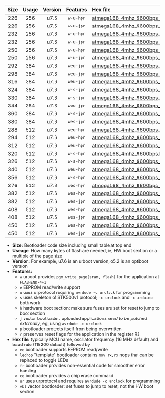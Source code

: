 |Size|Usage|Version|Features|Hex file|
|:-:|:-:|:-:|:-:|:--|
|226|256|u7.6|`w-u-hpr`|[atmega168_4mhz_9600bps_ur.hex](https://raw.githubusercontent.com/stefanrueger/urboot/main//atmega168_4mhz_9600bps_ur.hex)|
|226|256|u7.6|`w-u-jpr`|[atmega168_4mhz_9600bps_ur_vbl.hex](https://raw.githubusercontent.com/stefanrueger/urboot/main//atmega168_4mhz_9600bps_ur_vbl.hex)|
|232|256|u7.6|`w-u-hpr`|[atmega168_4mhz_9600bps_lednop_ur.hex](https://raw.githubusercontent.com/stefanrueger/urboot/main//atmega168_4mhz_9600bps_lednop_ur.hex)|
|232|256|u7.6|`w-u-jpr`|[atmega168_4mhz_9600bps_lednop_ur_vbl.hex](https://raw.githubusercontent.com/stefanrueger/urboot/main//atmega168_4mhz_9600bps_lednop_ur_vbl.hex)|
|250|256|u7.6|`w-u-hpr`|[atmega168_4mhz_9600bps_lednop_fr_ur.hex](https://raw.githubusercontent.com/stefanrueger/urboot/main//atmega168_4mhz_9600bps_lednop_fr_ur.hex)|
|250|256|u7.6|`w-u-jpr`|[atmega168_4mhz_9600bps_lednop_fr_ur_vbl.hex](https://raw.githubusercontent.com/stefanrueger/urboot/main//atmega168_4mhz_9600bps_lednop_fr_ur_vbl.hex)|
|292|384|u7.6|`weu-jpr`|[atmega168_4mhz_9600bps_ee_ur_vbl.hex](https://raw.githubusercontent.com/stefanrueger/urboot/main//atmega168_4mhz_9600bps_ee_ur_vbl.hex)|
|298|384|u7.6|`weu-jpr`|[atmega168_4mhz_9600bps_ee_lednop_ur_vbl.hex](https://raw.githubusercontent.com/stefanrueger/urboot/main//atmega168_4mhz_9600bps_ee_lednop_ur_vbl.hex)|
|316|384|u7.6|`weu-jpr`|[atmega168_4mhz_9600bps_ee_lednop_fr_ur_vbl.hex](https://raw.githubusercontent.com/stefanrueger/urboot/main//atmega168_4mhz_9600bps_ee_lednop_fr_ur_vbl.hex)|
|324|384|u7.6|`w-s-jpr`|[atmega168_4mhz_9600bps_vbl.hex](https://raw.githubusercontent.com/stefanrueger/urboot/main//atmega168_4mhz_9600bps_vbl.hex)|
|330|384|u7.6|`w-s-jpr`|[atmega168_4mhz_9600bps_lednop_vbl.hex](https://raw.githubusercontent.com/stefanrueger/urboot/main//atmega168_4mhz_9600bps_lednop_vbl.hex)|
|344|384|u7.6|`weu-jpr`|[atmega168_4mhz_9600bps_ee_lednop_fr_ce_ur_vbl.hex](https://raw.githubusercontent.com/stefanrueger/urboot/main//atmega168_4mhz_9600bps_ee_lednop_fr_ce_ur_vbl.hex)|
|360|384|u7.6|`w-s-jpr`|[atmega168_4mhz_9600bps_lednop_fr_vbl.hex](https://raw.githubusercontent.com/stefanrueger/urboot/main//atmega168_4mhz_9600bps_lednop_fr_vbl.hex)|
|380|384|u7.6|`wes-jpr`|[atmega168_4mhz_9600bps_ee_vbl.hex](https://raw.githubusercontent.com/stefanrueger/urboot/main//atmega168_4mhz_9600bps_ee_vbl.hex)|
|288|512|u7.6|`weu-hpr`|[atmega168_4mhz_9600bps_ee_ur.hex](https://raw.githubusercontent.com/stefanrueger/urboot/main//atmega168_4mhz_9600bps_ee_ur.hex)|
|294|512|u7.6|`weu-hpr`|[atmega168_4mhz_9600bps_ee_lednop_ur.hex](https://raw.githubusercontent.com/stefanrueger/urboot/main//atmega168_4mhz_9600bps_ee_lednop_ur.hex)|
|312|512|u7.6|`weu-hpr`|[atmega168_4mhz_9600bps_ee_lednop_fr_ur.hex](https://raw.githubusercontent.com/stefanrueger/urboot/main//atmega168_4mhz_9600bps_ee_lednop_fr_ur.hex)|
|320|512|u7.6|`w-s-hpr`|[atmega168_4mhz_9600bps.hex](https://raw.githubusercontent.com/stefanrueger/urboot/main//atmega168_4mhz_9600bps.hex)|
|326|512|u7.6|`w-s-hpr`|[atmega168_4mhz_9600bps_lednop.hex](https://raw.githubusercontent.com/stefanrueger/urboot/main//atmega168_4mhz_9600bps_lednop.hex)|
|340|512|u7.6|`weu-hpr`|[atmega168_4mhz_9600bps_ee_lednop_fr_ce_ur.hex](https://raw.githubusercontent.com/stefanrueger/urboot/main//atmega168_4mhz_9600bps_ee_lednop_fr_ce_ur.hex)|
|356|512|u7.6|`w-s-hpr`|[atmega168_4mhz_9600bps_lednop_fr.hex](https://raw.githubusercontent.com/stefanrueger/urboot/main//atmega168_4mhz_9600bps_lednop_fr.hex)|
|376|512|u7.6|`wes-hpr`|[atmega168_4mhz_9600bps_ee.hex](https://raw.githubusercontent.com/stefanrueger/urboot/main//atmega168_4mhz_9600bps_ee.hex)|
|382|512|u7.6|`wes-hpr`|[atmega168_4mhz_9600bps_ee_lednop.hex](https://raw.githubusercontent.com/stefanrueger/urboot/main//atmega168_4mhz_9600bps_ee_lednop.hex)|
|382|512|u7.6|`wes-jpr`|[atmega168_4mhz_9600bps_ee_lednop_vbl.hex](https://raw.githubusercontent.com/stefanrueger/urboot/main//atmega168_4mhz_9600bps_ee_lednop_vbl.hex)|
|408|512|u7.6|`wes-hpr`|[atmega168_4mhz_9600bps_ee_lednop_fr.hex](https://raw.githubusercontent.com/stefanrueger/urboot/main//atmega168_4mhz_9600bps_ee_lednop_fr.hex)|
|408|512|u7.6|`wes-jpr`|[atmega168_4mhz_9600bps_ee_lednop_fr_vbl.hex](https://raw.githubusercontent.com/stefanrueger/urboot/main//atmega168_4mhz_9600bps_ee_lednop_fr_vbl.hex)|
|450|512|u7.6|`wes-hpr`|[atmega168_4mhz_9600bps_ee_lednop_fr_ce.hex](https://raw.githubusercontent.com/stefanrueger/urboot/main//atmega168_4mhz_9600bps_ee_lednop_fr_ce.hex)|
|450|512|u7.6|`wes-jpr`|[atmega168_4mhz_9600bps_ee_lednop_fr_ce_vbl.hex](https://raw.githubusercontent.com/stefanrueger/urboot/main//atmega168_4mhz_9600bps_ee_lednop_fr_ce_vbl.hex)|

- **Size:** Bootloader code size including small table at top end
- **Useage:** How many bytes of flash are needed, ie, HW boot section or a multiple of the page size
- **Version:** For example, u7.6 is an urboot version, o5.2 is an optiboot version
- **Features:**
  + `w` urboot provides `pgm_write_page(sram, flash)` for the application at `FLASHEND-4+1`
  + `e` EEPROM read/write support
  + `u` uses urprotocol requiring `avrdude -c urclock` for programming
  + `s` uses skeleton of STK500v1 protocol; `-c urclock` and `-c arduino` both work
  + `h` hardware boot section: make sure fuses are set for reset to jump to boot section
  + `j` vector bootloader: uploaded applications *need to be patched externally*, eg, using `avrdude -c urclock`
  + `p` bootloader protects itself from being overwritten
  + `r` preserves reset flags for the application in the register R2
- **Hex file:** typically MCU name, oscillator frequency (16 MHz default) and baud rate (115200 default) followed by
  + `ee` bootloader supports EEPROM read/write
  + `lednop` "template" bootloader contains `mov rx,rx` nops that can be replaced to toggle LEDs
  + `fr` bootloader provides non-essential code for smoother error handing
  + `ce` bootloader provides a chip erase command
  + `ur` uses urprotocol and requires `avrdude -c urclock` for programming
  + `vbl` vector bootloader: set fuses to jump to reset, not the HW boot section
